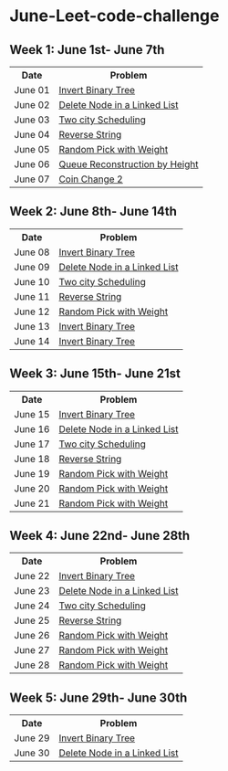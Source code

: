 # June-Leet-code-challenge

## Week 1: June 1st- June 7th
<table style="width:100%">
  <tr>
    <th>Date</th>
    <th>Problem</th>
  </tr>
  
  <tr>
    <td>June 01</td>
    <td><a href="https://leetcode.com/explore/challenge/card/june-leetcoding-challenge/539/week-1-june-1st-june-7th/3347/">Invert Binary Tree</td>
  </tr>
  
  <tr>
    <td>June 02</td>
    <td><a href="https://leetcode.com/explore/challenge/card/june-leetcoding-challenge/539/week-1-june-1st-june-7th/3348/">Delete Node in a Linked List</td>
  </tr>
  
  <tr>
    <td>June 03</td>
    <td><a href="https://leetcode.com/explore/challenge/card/june-leetcoding-challenge/539/week-1-june-1st-june-7th/3349/">Two city Scheduling</td>  
  </tr>
  
  <tr>
    <td>June 04</td>
    <td><a href="https://leetcode.com/explore/challenge/card/june-leetcoding-challenge/539/week-1-june-1st-june-7th/3350/">Reverse String</td>
  </tr>
  
   <tr>
    <td>June 05</td>
    <td><a href="https://leetcode.com/explore/challenge/card/june-leetcoding-challenge/539/week-1-june-1st-june-7th/3351/">Random Pick with Weight</td>
  </tr>
  
  <tr>
    <td>June 06</td>
    <td><a href="https://leetcode.com/explore/challenge/card/june-leetcoding-challenge/539/week-1-june-1st-june-7th/3352/">Queue Reconstruction by Height

</td>
  </tr>
  
  <tr>
    <td>June 07</td>
    <td><a href="https://leetcode.com/explore/challenge/card/june-leetcoding-challenge/539/week-1-june-1st-june-7th/3353/">Coin Change 2</td>
  </tr>
  
</table>


## Week 2: June 8th- June 14th
<table style="width:100%">
  <tr>
    <th>Date</th>
    <th>Problem</th>
  </tr>
  
  <tr>
    <td>June 08</td>
    <td><a href="https://leetcode.com/explore/challenge/card/june-leetcoding-challenge/539/week-1-june-1st-june-7th/3347/">Invert Binary Tree</td>
  </tr>
  
  <tr>
    <td>June 09</td>
    <td><a href="https://leetcode.com/explore/challenge/card/june-leetcoding-challenge/539/week-1-june-1st-june-7th/3348/">Delete Node in a Linked List</td>
  </tr>
  
  <tr>
    <td>June 10</td>
    <td><a href="https://leetcode.com/explore/challenge/card/june-leetcoding-challenge/539/week-1-june-1st-june-7th/3349/">Two city Scheduling</td>
  </tr>
  
  <tr>
    <td>June 11</td>
    <td><a href="https://leetcode.com/explore/challenge/card/june-leetcoding-challenge/539/week-1-june-1st-june-7th/3350/">Reverse String</td>
  </tr>
  
   <tr>
    <td>June 12</td>
    <td><a href="https://leetcode.com/explore/challenge/card/june-leetcoding-challenge/539/week-1-june-1st-june-7th/3351/">Random Pick with Weight</td>
  </tr>
  
  <tr>
    <td>June 13</td>
    <td><a href="https://leetcode.com/explore/challenge/card/june-leetcoding-challenge/539/week-1-june-1st-june-7th/3347/">Invert Binary Tree</td>   
  </tr>
  
  <tr>
    <td>June 14</td>
    <td><a href="https://leetcode.com/explore/challenge/card/june-leetcoding-challenge/539/week-1-june-1st-june-7th/3347/">Invert Binary Tree</td>
  </tr>
 
</table>


## Week 3: June 15th- June 21st
<table style="width:100%">
  <tr>
    <th>Date</th>
    <th>Problem</th>
  </tr>
  
  <tr>
    <td>June 15</td>
    <td><a href="https://leetcode.com/explore/challenge/card/june-leetcoding-challenge/539/week-1-june-1st-june-7th/3347/">Invert Binary Tree</td>
  </tr>
  
  <tr>
    <td>June 16</td>
    <td><a href="https://leetcode.com/explore/challenge/card/june-leetcoding-challenge/539/week-1-june-1st-june-7th/3348/">Delete Node in a Linked List</td> 
  </tr>
  
  <tr>
    <td>June 17</td>
    <td><a href="https://leetcode.com/explore/challenge/card/june-leetcoding-challenge/539/week-1-june-1st-june-7th/3349/">Two city Scheduling</td>
  </tr>
  
  <tr>
    <td>June 18</td>
    <td><a href="https://leetcode.com/explore/challenge/card/june-leetcoding-challenge/539/week-1-june-1st-june-7th/3350/">Reverse String</td>
  </tr>
  
   <tr>
    <td>June 19</td>
    <td><a href="https://leetcode.com/explore/challenge/card/june-leetcoding-challenge/539/week-1-june-1st-june-7th/3351/">Random Pick with Weight</td>
  </tr>
  
  <tr>
    <td>June 20</td>
    <td><a href="https://leetcode.com/explore/challenge/card/june-leetcoding-challenge/539/week-1-june-1st-june-7th/3351/">Random Pick with Weight</td>
  </tr>
  
  <tr>
    <td>June 21</td>
    <td><a href="https://leetcode.com/explore/challenge/card/june-leetcoding-challenge/539/week-1-june-1st-june-7th/3351/">Random Pick with Weight</td>
  </tr>
  
</table>


## Week 4: June 22nd- June 28th
<table style="width:100%">
  <tr>
    <th>Date</th>
    <th>Problem</th>
  </tr>
  
  <tr>
    <td>June 22</td>
    <td><a href="https://leetcode.com/explore/challenge/card/june-leetcoding-challenge/539/week-1-june-1st-june-7th/3347/">Invert Binary Tree</td>
  </tr>
  
  <tr>
    <td>June 23</td>
    <td><a href="https://leetcode.com/explore/challenge/card/june-leetcoding-challenge/539/week-1-june-1st-june-7th/3348/">Delete Node in a Linked List</td>
    
  </tr>
  <tr>
    <td>June 24</td>
    <td><a href="https://leetcode.com/explore/challenge/card/june-leetcoding-challenge/539/week-1-june-1st-june-7th/3349/">Two city Scheduling</td>
    
  </tr>
  <tr>
    <td>June 25</td>
    <td><a href="https://leetcode.com/explore/challenge/card/june-leetcoding-challenge/539/week-1-june-1st-june-7th/3350/">Reverse String</td>
  </tr>
  
   <tr>
    <td>June 26</td>
    <td><a href="https://leetcode.com/explore/challenge/card/june-leetcoding-challenge/539/week-1-june-1st-june-7th/3351/">Random Pick with Weight</td>
  </tr>
  
  <tr>
    <td>June 27</td>
    <td><a href="https://leetcode.com/explore/challenge/card/june-leetcoding-challenge/539/week-1-june-1st-june-7th/3351/">Random Pick with Weight</td>
  </tr>
  
  <tr>
    <td>June 28</td>
    <td><a href="https://leetcode.com/explore/challenge/card/june-leetcoding-challenge/539/week-1-june-1st-june-7th/3351/">Random Pick with Weight</td>
  </tr>
  
</table>


## Week 5: June 29th- June 30th
<table style="width:100%">
  <tr>
    <th>Date</th>
    <th>Problem</th>
  </tr>
  
  <tr>
    <td>June 29</td>
    <td><a href="https://leetcode.com/explore/challenge/card/june-leetcoding-challenge/539/week-1-june-1st-june-7th/3347/">Invert Binary Tree</td>
   
  </tr>
  <tr>
    <td>June 30</td>
    <td><a href="https://leetcode.com/explore/challenge/card/june-leetcoding-challenge/539/week-1-june-1st-june-7th/3348/">Delete Node in a Linked List</td>
  </tr>
  
</table>
